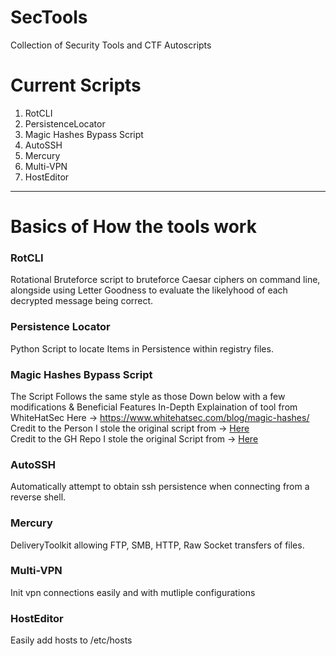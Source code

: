 # SecTools
Collection of Security Tools and CTF Autoscripts 

# Current Scripts 
  1. RotCLI
  2. PersistenceLocator
  3. Magic Hashes Bypass Script 
  4. AutoSSH
  5. Mercury
  6. Multi-VPN
  7. HostEditor

____

# **Basics** of How the tools work 

### **RotCLI** 
Rotational Bruteforce script to bruteforce Caesar ciphers on command line, alongside using Letter Goodness to evaluate the likelyhood of each decrypted message being correct.

### **Persistence Locator**
Python Script to locate Items in Persistence within registry files.

### **Magic Hashes Bypass Script**
The Script Follows the same style as those Down below with a few modifications & Beneficial Features
In-Depth Explaination of tool from WhiteHatSec Here -> https://www.whitehatsec.com/blog/magic-hashes/<br>
Credit to the Person I stole the original script from -> [Here](https://github.com/jollypolly123/)<br>
Credit to the GH Repo I stole the original Script from -> [Here](https://github.com/Alic3C/Cyber-FastTrack-Spring-2021/tree/main/Web/WM03)<br>

### **AutoSSH**
Automatically attempt to obtain ssh persistence when connecting from a reverse shell.

### **Mercury**
DeliveryToolkit allowing FTP, SMB, HTTP, Raw Socket transfers of files.

### **Multi-VPN**
Init vpn connections easily and with mutliple configurations

### **HostEditor**
Easily add hosts to /etc/hosts

